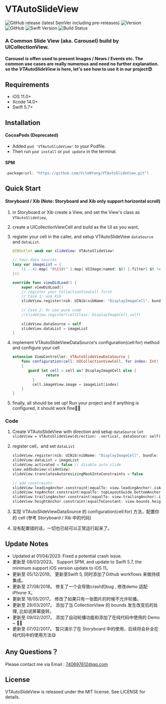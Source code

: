 # VTAutoSlideView
![GitHub release (latest SemVer including pre-releases)](https://img.shields.io/github/v/release/VitoNYang/VTAutoSlideView)
![Version](https://img.shields.io/cocoapods/p/VTAutoSlideView.svg?style=flat)
![GitHub](https://img.shields.io/github/license/VitoNYang/VTAutoSlideView)
![Swift Version](https://img.shields.io/badge/swift-5.7-orange.svg)
![Build Status](https://github.com/VitoNYang/VTAutoSlideView/workflows/Build/badge.svg)

### A Common Slide View (aka. Carousel) build by UICollectionView.
#### Carousel is offen used to present Images / News / Events etc. The common use cases are really numerous and need no further explanation. so the *VTAutoSlideView* is here, let's see how to use it in our project😊

## Requirements
- iOS 11.0+
- Xcode 14.0+
- Swift 5.7+


## Installation
#### CocoaPods (Deprecated)
- Added `pod 'VTAutoSlideView'` to your Podfile.
- Then run `pod install` or `pod update` in the terminal.

#### SPM
```swift
.package(url: "https://github.com/VitoNYang/VTAutoSlideView.git")
```

## Quick Start
#### Storyboard / Xib (Note: Storyboard and Xib only support horizontal scroll)

1. in Storyboard or Xib create a View, and set the View's class as `VTAutoSlideView`,
2. create a UICollectionViewCell and build as the UI as you want,
3. register your cell in the caller, and setup VTAutoSlideView `dataSource` and `dataList`.

	``` swift
	@IBOutlet weak var slideView: VTAutoSlideView!
	    
	// Your data sources
	lazy var imageList = {
	    (1...4).map{ "0\($0)" }.map{ UIImage(named: $0) }.filter{ $0 != nil }.map{ $0! }
	}()
	
	override func viewDidLoad() {
	    super.viewDidLoad()
	    // register your CollectionViewCell first
	    // Case 1: use Xib
	    slideView.register(nib: UINib(nibName: "DisplayImageCell", bundle: nibBundle))
	    
	    // Case 2: Or use pure code
	    //slideView.register(cellClass: DisplayImageCell.self)
	    
	    slideView.dataSource = self
	    slideView.dataList = imageList
	}
	```
4. implement VTAutoSlideViewDataSource's configuration(cell:for) method and configure your cell

	``` swift
	extension ViewController: VTAutoSlideViewDataSource {
    	func configuration(cell: UICollectionViewCell, for index: Int)
    	{
           guard let cell = cell as? DisplayImageCell else {
            	   return
        	 }
        	 cell.imageView.image = imageList[index]
    	}
	}
	```
5. finally, all should be set up! Run your project and if anything is configured, it should work fine🍻🍻

### Code
1. Create VTAutoSlideView with direction and setup `dataSource`
`let slideView = VTAutoSlideView(direction: .vertical, dataSource: self)`
2. register cell，and set `dataList`

	``` swift
    slideView.register(nib: UINib(nibName: "DisplayImageCell", bundle: nibBundle))
    slideView.dataList = imageList
    slideView.activated = false // disable auto slide
    view.addSubview(slideView)
    slideView.translatesAutoresizingMaskIntoConstraints = false
        
    // add constraints
    slideView.leadingAnchor.constraint(equalTo: view.leadingAnchor).isActive = true
    slideView.topAnchor.constraint(equalTo: topLayoutGuide.bottomAnchor, constant: 20).isActive = true
    slideView.trailingAnchor.constraint(equalTo: view.trailingAnchor).isActive = true
    slideView.heightAnchor.constraint(equalToConstant: view.bounds.height * 0.5).isActive = true
	```
3. 实现 VTAutoSlideViewDataSource 的 configuration(cell:for) 方法，配置你的 cell (参考 Storyboard / Xib 中的代码)
4. 没有配置错的话，一切也已经可以正常运行起来了。

## Update Notes
* Updated at 01/04/2023: Fixed a potential crash issue.
* 更新至 08/03/2023。 Support SPM, and update to Swift 5.7, the minimum support iOS version update to iOS 11。
* 更新至 05/12/2019。 更新至Swift 5, 同时添加了Github workflows 来做持续集成。
* 更新至 27/08/2018。 修复了一个会导致crash的bug , 修改demo 适配iPhone X。
* 更新至 18/05/2017。 修改了如果只有一张图片的时候不允许轮播。
* 更新至 28/03/2017。 添加了当 CollectionView 的 bounds 发生改变后的处理, 比如说屏幕旋转。
* 更新至 09/02/2017。 添加了自动轮播功能和添加了在纯代码中使用的 Demo ~ 🍻🍻
* 更新至 07/02/2017。 暂只演示了在 Storyboard 中的使用，后续将会补全在纯代码中的使用方法😋

## Any Questions？
Please contact me via Email : 740697612@qq.com

## License
VTAutoSlideView is released under the MIT license. See LICENSE for details.
